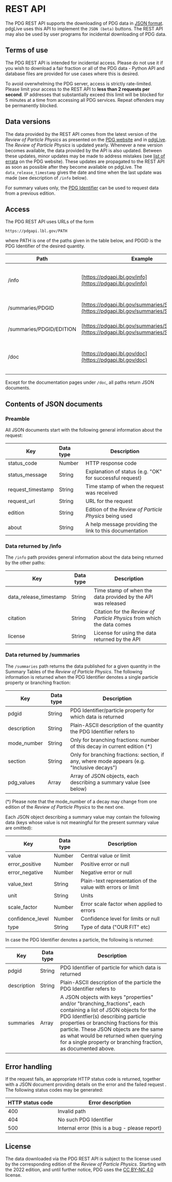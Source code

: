 # REST API

The PDG REST API supports the downloading of PDG data in [JSON format](https://www.json.org/).
pdgLive uses this API to implement the `JSON (beta)` buttons. The REST API may also be used by user programs for
incidental downloading of PDG data.

## Terms of use

The PDG REST API is intended for incidental access.
Please do not use it if you wish to download a fair fraction or all
of the PDG data - Python API and database files are provided for use cases where this is desired.

To avoid overwhelming the PDG server, access is strictly rate-limited.
Please limit your access to the REST API to **less than 2 requests per second**. IP addresses that
substantially exceed this limit will be blocked for 5 minutes at a time from accessing all PDG services.
Repeat offenders may be permanently blocked.

## Data versions

The data provided by the REST API comes from the latest version of the *Review of Particle Physics* as presented on
the [PDG website](https://pdg.lbl.gov) and in [pdgLive](https://pdglive.lbl.gov). The *Review of Particle Physics*
is updated yearly. Whenever a new version becomes available, the data provided by the API is also updated. Between
these updates, minor updates may be made to address mistakes
(see [list of errata](https://pdg.lbl.gov/errata) on
the PDG website).
These updates are propagated to the REST API as soon as possible after they become available on pdgLive.
The `data_release_timestamp` gives the date and time when the last update was made (see description of `/info` below). 

For summary values only, the [PDG Identifier](pdgidentifiers) can be used to request data from a previous edition.


## Access

The PDG REST API uses URLs of the form
```
https://pdgapi.lbl.gov/PATH
```
where PATH is one of the paths given in the table below, and
PDGID is the PDG Identifier of the desired quantity.

| Path                     | Example                                                                                      | Description                                        |
|--------------------------|----------------------------------------------------------------------------------------------|----------------------------------------------------|
| /info                    | [https://pdgapi.lbl.gov/info](https://pdgapi.lbl.gov/info)                                   | Get metadata (edition, citation, version, license) |
| /summaries/PDGID         | [https://pdgapi.lbl.gov/summaries/S0126M](https://pdgapi.lbl.gov/summaries/S0126M)           | Get summary data for PDG Identifiers               |
| /summaries/PDGID/EDITION | [https://pdgapi.lbl.gov/summaries/S0126M/2020](https://pdgapi.lbl.gov/summaries/S0126M/2020) | Get summary data from an earlier edition           |
| /doc                     | [https://pdgapi.lbl.gov/doc](https://pdgapi.lbl.gov/doc)                                     | This documentation (regular web page, not JSON)    |

Except for the documentation pages under `/doc`, all paths return JSON documents.


## Contents of JSON documents

### Preamble

All JSON documents start with the following general information about the request:

| Key               | Data type | Description                                              |
|-------------------|:----------|----------------------------------------------------------|
| status_code       | Number    | HTTP response code                                       |
| status_message    | String    | Explanation of status (e.g. "OK" for successful request) |
| request_timestamp | String    | Time stamp of when the request was received              |
| request_url       | String    | URL for the request                                      |
| edition           | String    | Edition of the _Review of Particle Physics_ being used   |
| about             | String    | A help message providing the link to this documentation  |

### Data returned by /info

The `/info` path provides general information about the data being returned by the other paths:

| Key                    | Data type | Description                                                             |
|------------------------|-----------|-------------------------------------------------------------------------|
| data_release_timestamp | String    | Time stamp of when the data provided by the API was released            |
| citation               | String    | Citation for the *Review of Particle Physics* from which the data comes |
| license                | String    | License for using the data returned by the API                          |

### Data returned by /summaries

The `/summaries` path returns the data published for a given quantity
in the Summary Tables of the *Review of Particle Physics*. The following
information is returned when the PDG Identifier denotes a single particle property or branching fraction:

| Key         | Data type | Description                                                                                 |
|-------------|-----------|---------------------------------------------------------------------------------------------|
| pdgid       | String    | PDG Identifier/particle property for which data is returned                                 |
| description | String    | Plain-ASCII description of the quantity the PDG Identifier refers to                        |
| mode_number | String    | Only for branching fractions: number of this decay in current edition (*)                   |
| section     | String    | Only for branching fractions: section, if any, where mode appears (e.g. "Inclusive decays") |
| pdg_values  | Array     | Array of JSON objects, each describing a summary value (see below)                          |

(*) Please note that the mode_number of a decay may change from one edition of the *Review of Particle Physics* to the next one.

Each JSON object describing a summary value may contain the following data
(keys whose value is not meaningful for the present summary value are omitted):

| Key              | Data type | Description                                                 |
|------------------|-----------|-------------------------------------------------------------|
| value            | Number    | Central value or limit                                      |
| error_positive   | Number    | Positive error or null                                      |
| error_negative   | Number    | Negative error or null                                      |
| value_text       | String    | Plain-text representation of the value with errors or limit |
| unit             | String    | Units                                                       |
| scale_factor     | Number    | Error scale factor when applied to errors                   |
| confidence_level | Number    | Confidence level for limits or null                         |
| type             | String    | Type of data ("OUR FIT" etc)                                |

In case the PDG Identifier denotes a particle, the following is returned:

| Key         | Data type | Description                                                                                                                                                                                                                                                                                                                                            |
|-------------|-----------|--------------------------------------------------------------------------------------------------------------------------------------------------------------------------------------------------------------------------------------------------------------------------------------------------------------------------------------------------------|
| pdgid       | String    | PDG Identifier of particle for which data is returned                                                                                                                                                                                                                                                                                                  |
| description | String    | Plain-ASCII description of the particle the PDG Identifier refers to                                                                                                                                                                                                                                                                                   |
| summaries   | Array     | A JSON objects with keys "properties" and/or "branching_fractions", each containing a list of JSON objects for the PDG Identfier(s) describing particle properties or branching fractions for this particle. These JSON objects are the same as what would be returned when querying for a single property or branching fraction, as documented above. |




## Error handling

If the request fails, an appropriate HTTP status code is returned,
together with a JSON document providing details on the error and the failed request .
The following status codes may be generated:

| HTTP status code | Error description                              |
|------------------|------------------------------------------------|
| 400              | Invalid path                                   |
| 404              | No such PDG Identifier                         |
| 500              | Internal error (this is a bug - please report) |


## License

The data downloaded via the PDG REST API is subject to the license used by the corresponding edition
of the _Review of Particle Physics_. Starting with the 2022 edition, and until further notice, PDG uses the
[CC BY-NC 4.0](https://creativecommons.org/licenses/by-nc/4.0/) license.
